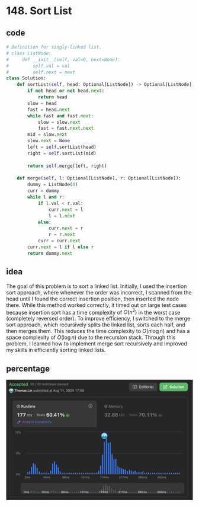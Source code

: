 # 148. Sort List
## code
```python
# Definition for singly-linked list.
# class ListNode:
#     def __init__(self, val=0, next=None):
#         self.val = val
#         self.next = next
class Solution:
    def sortList(self, head: Optional[ListNode]) -> Optional[ListNode]:
        if not head or not head.next:
            return head
        slow = head
        fast = head.next
        while fast and fast.next:
            slow = slow.next
            fast = fast.next.next
        mid = slow.next
        slow.next = None
        left = self.sortList(head)
        right = self.sortList(mid)

        return self.merge(left, right)

    def merge(self, l: Optional[ListNode], r: Optional[ListNode]):
        dummy = ListNode(0)
        curr = dummy
        while l and r:
            if l.val < r.val:
                curr.next = l
                l = l.next
            else:
                curr.next = r
                r = r.next
            curr = curr.next
        curr.next = l if l else r
        return dummy.next
```
## idea
The goal of this problem is to sort a linked list. Initially, I used the insertion sort approach, where whenever the order was incorrect, I scanned from the head until I found the correct insertion position, then inserted the node there. While this method worked correctly, it timed out on large test cases because insertion sort has a time complexity of $O(n^2)$ in the worst case (completely reversed order). To improve efficiency, I switched to the merge sort approach, which recursively splits the linked list, sorts each half, and then merges them. This reduces the time complexity to $O(n \log n)$ and has a space complexity of $O(\log n)$ due to the recursion stack. Through this problem, I learned how to implement merge sort recursively and improved my skills in efficiently sorting linked lists.

## percentage
![](/assetPic/sl.png)